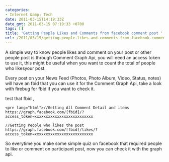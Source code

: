 ```yaml
---
categories:
- Internet &amp; Tech
date: 2011-03-15T14:19:33Z
date_gmt: 2011-03-15 07:19:33 +0700
tags: []
title: 'Getting People Likes and Comments from facebook comment post '
url: /2011/03/15/getting-people-likes-and-comments-from-facebook-comment-post/
---
```


A simple way to know people likes and comment on your post or other people post is through Comment Graph Api, you will need an access token to use it, this might be useful when you want to count the total of people who likesyour post.

Every post on your News Feed (Photos, Photo Album, Video, Status, notes) will have an fbid that you can use it for the Comment Graph Api, take a look with firebug for fbid if you want to check it.

test that fbid ,

 
    <pre lang="html">//Getting All Comment Detail and items
    https://graph.facebook.com/[fbid]/?access_token=xxxxxxxxxxxxxxxxxxxxxxxxxx
    
    //Getting People who likes the post
    https://graph.facebook.com/[fbid]/likes/?access_token=xxxxxxxxxxxxxxxxxxxxxxxxxx

So everytime you make some simple quiz on facebook that required people to like or comment on participant post, now you can check it with the graph api.